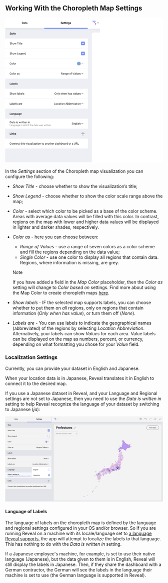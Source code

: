 ## Working With the Choropleth Map Settings

![Settings in the Visualization editor of the choropleth map](images/visualization-settings-choropleth-map.png)

In the _Settings_ section of the Choropleth map visualization you can configure the following:

  - *Show Title* - choose whether to show the visualization’s title;
  - *Show Legend* - choose whether to show the color scale range above the map;
  - *Color* - select which color to be picked as a base of the color scheme. Areas with average data values will be filled with this color. In contrast, regions on the map with lower and higher data values will be displayed in lighter and darker shades,  respectively.
  - *Color as* - here you can choose between:
      * _Range of Values_ - use a range of seven colors as a color scheme and fill the regions depending on the data value;
      * _Single Color_ - use one color to display all regions that contain data. Regions, where information is missing, are grey.

    >[!NOTE]
    >If you have added a field in the _Map Color_ placeholder, then the _Color as_ setting will change to _Color based on_ settings. Find more about using the Map Color to create choropleth maps [here](choropleth-map.md#map-color).

  - *Show labels* - IF the selected map supports labels, you can choose whether to put them on _all_ regions, only on regions that contain information (_Only when has value_), or turn them off (_None_).
  - *Labels are* - You can use labels to indicate the geographical names (abbreviated) of the regions by selecting _Location Abbreviation_. Alternatively, your labels can show _Values_ for each area. Value labels can be displayed on the map as numbers, percent, or currency, depending on what formatting you chose for your _Value_ field.

### Localization Settings

Currently, you can provide your dataset in English and Japanese.

When your location data is in Japanese, Reveal translates it in English to connect it to the desired map.

If you use a Japanese dataset in Reveal, and your Language and Regional settings are not set to Japanese, then you need to use the *Data is written in* setting to help Reveal recognize the language of your dataset by switching to Japanese (_ja_):

<img src="images/japanese-data-language.png" alt="Set the Language of Data to Japanese" width="800"/>


#### Language of Labels

The language of labels on the choropleth map is defined by the language and regional settings configured in your OS and/or browser. So if you are running Reveal on a machine with its locale/language set to [a language Reveal supports](../../../general/supported-languages.md), the app will attempt to localize the labels to that language. This has nothing to do with the _Data is written in_ setting.

If a Japanese employee's machine, for example, is set to use their native language (Japanese), but the data given to them is in English, Reveal will still display the labels in Japanese. Then, if they share the dashboard with a German contractor, the German will see the labels in the language their machine is set to use (the German language is supported in Reveal).
